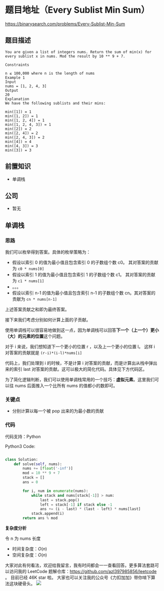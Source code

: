 # 题目地址（Every Sublist Min Sum）

https://binarysearch.com/problems/Every-Sublist-Min-Sum

## 题目描述

```
You are given a list of integers nums. Return the sum of min(x) for every sublist x in nums. Mod the result by 10 ** 9 + 7.

Constraints

n ≤ 100,000 where n is the length of nums
Example 1
Input
nums = [1, 2, 4, 3]
Output
20
Explanation
We have the following sublists and their mins:

min([1]) = 1
min([1, 2]) = 1
min([1, 2, 4]) = 1
min([1, 2, 4, 3]) = 1
min([2]) = 2
min([2, 4]) = 2
min([2, 4, 3]) = 2
min([4]) = 4
min([4, 3]) = 3
min([3]) = 3

```

## 前置知识

- 单调栈

## 公司

- 暂无

## 单调栈

### 思路

我们可以枚举得到答案。具体的枚举策略为：

- 假设以索引 0 的值为最小值且包含索引 0 的子数组个数 c0。 其对答案的贡献为 `c0 * nums[0]`
- 假设以索引 1 的值为最小值且包含索引 1 的子数组个数 c1。 其对答案的贡献为 `c1 * nums[1] `
- 。。。
- 假设以索引 n-1 的值为最小值且包含索引 n-1 的子数组个数 cn。其对答案的贡献为 `cn * nums[n-1] `

上述答案贡献之和即为最终答案。

接下来我们考虑分别如何计算上面的子贡献。

使用单调栈可以很容易地做到这一点，因为单调栈可以回答**下一个（上一个）更小（大）的元素的位置**这个问题。

对于 i 来说，我们想知道下一个更小的位置 r ，以及上一个更小的位置 l。 这样 i 对答案的贡献就是 `(r-i)*(i-l)*nums[i]`

代码上，我们处理到 i 的时候，不是计算 i 对答案的贡献，而是计算出从栈中弹出来的索引 last 对答案的贡献。这可以极大的简化代码。具体见下方代码区。

为了简化逻辑判断，我们可以使用单调栈常用的一个技巧：**虚拟元素**。这里我们可以往 nums 后面推入一个比所有 nums 的值都小的数即可。

### 关键点

- 分别计算以每一个被 pop 出来的为最小数的贡献

### 代码

代码支持：Python

Python3 Code:

```py

class Solution:
    def solve(self, nums):
        nums += [float('-inf')]
        mod = 10 ** 9 + 7
        stack = []
        ans = 0

        for i, num in enumerate(nums):
            while stack and nums[stack[-1]] > num:
                last = stack.pop()
                left = stack[-1] if stack else -1
                ans += (i - last) * (last - left) * nums[last]
            stack.append(i)
        return ans % mod

```

**复杂度分析**

令 n 为 nums 长度

- 时间复杂度：$O(n)$
- 空间复杂度：$O(n)$

大家对此有何看法，欢迎给我留言，我有时间都会一一查看回答。更多算法套路可以访问我的 LeetCode 题解仓库：https://github.com/azl397985856/leetcode 。 目前已经 46K star 啦。
大家也可以关注我的公众号《力扣加加》带你啃下算法这块硬骨头。
![](https://tva1.sinaimg.cn/large/007S8ZIlly1gfcuzagjalj30p00dwabs.jpg)
